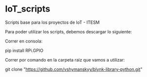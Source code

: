 # IoT_scripts

Scripts base para los proyectos de IoT - ITESM

Para poder utilizar los scripts, debemos descargar lo siguiente:

Correr en consola:

pip install RPi.GPIO


Correr por comando en la carpeta raiz que vamos a utilizar:

git clone "https://github.com/vshymanskyy/blynk-library-python.git"


